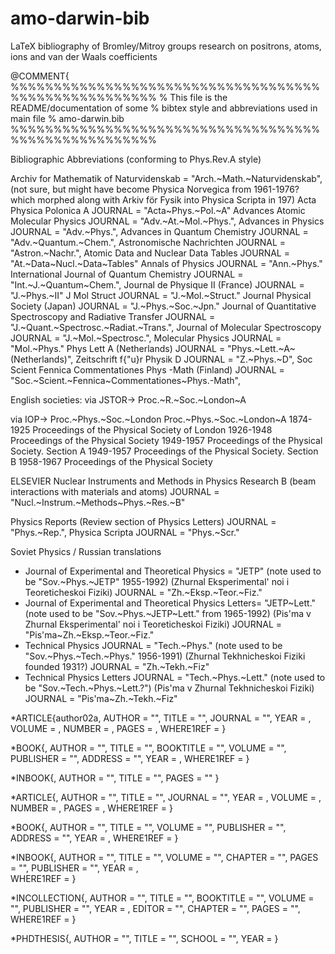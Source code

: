 # amo-darwin-bib
LaTeX bibliography of Bromley/Mitroy groups research on positrons, atoms, ions and van der Waals coefficients

@COMMENT{
%%%%%%%%%%%%%%%%%%%%%%%%%%%%%%%%%%%%%%%%%%%%%%%%%%%%%
% This file is the README/documentation of some
% bibtex style and abbreviations used in main file
%       amo-darwin.bib 
%%%%%%%%%%%%%%%%%%%%%%%%%%%%%%%%%%%%%%%%%%%%%%%%%%%%% 

Bibliographic Abbreviations (conforming to Phys.Rev.A style)

Archiv for Mathematik of Naturvidenskab = "Arch.~Math.~Naturvidenskab",
    (not sure, but might have become Physica Norvegica from 1961-1976?
     which morphed along with Arkiv för Fysik into Physica Scripta in 197)
Acta Physica Polonica A JOURNAL = "Acta~Phys.~Pol.~A"
Advances Atomic Molecular Physics JOURNAL = "Adv.~At.~Mol.~Phys.",
Advances in Physics JOURNAL = "Adv.~Phys.",
Advances in Quantum Chemistry JOURNAL = "Adv.~Quantum.~Chem.",
Astronomische Nachrichten JOURNAL = "Astron.~Nachr.",
Atomic Data and Nuclear Data Tables JOURNAL = "At.~Data~Nucl.~Data~Tables"
Annals of Physics JOURNAL = "Ann.~Phys."
International Journal of Quantum Chemistry JOURNAL = "Int.~J.~Quantum~Chem.",
Journal de Physique II (France) JOURNAL = "J.~Phys.~II"
J Mol Struct  JOURNAL = "J.~Mol.~Struct."
Journal Physical Society (Japan) JOURNAL = "J.~Phys.~Soc.~Jpn."
Journal of Quantitative Spectroscopy and Radiative Transfer  JOURNAL = "J.~Quant.~Spectrosc.~Radiat.~Trans.",
Journal of Molecular Spectroscopy JOURNAL = "J.~Mol.~Spectrosc.",
Molecular Physics JOURNAL = "Mol.~Phys."
Phys Lett A (Netherlands) JOURNAL = "Phys.~Lett.~A~(Netherlands)",
Zeitschrift f{\"u}r Physik D JOURNAL = "Z.~Phys.~D",
Soc Scient Fennica Commentationes Phys -Math (Finland) JOURNAL = "Soc.~Scient.~Fennica~Commentationes~Phys.-Math",

English societies:
  via JSTOR->  Proc.~R.~Soc.~London~A

  via IOP->    Proc.~Phys.~Soc.~London
               Proc.~Phys.~Soc.~London~A
     1874-1925 Proceedings of the Physical Society of London
     1926-1948 Proceedings of the Physical Society
     1949-1957 Proceedings of the Physical Society. Section A
     1949-1957 Proceedings of the Physical Society. Section B
     1958-1967 Proceedings of the Physical Society

ELSEVIER
Nuclear Instruments and Methods in Physics Research B
(beam interactions with materials and atoms)
JOURNAL = "Nucl.~Instrum.~Methods~Phys.~Res.~B"

Physics Reports (Review section of Physics Letters) JOURNAL = "Phys.~Rep.",
Physica Scripta JOURNAL = "Phys.~Scr."

Soviet Physics / Russian translations
* Journal of Experimental and Theoretical Physics = "JETP" (note used to be "Sov.~Phys.~JETP" 1955-1992)
  (Zhurnal Eksperimental' noi i Teoreticheskoi Fiziki) JOURNAL = "Zh.~Eksp.~Teor.~Fiz."
* Journal of Experimental and Theoretical Physics Letters= "JETP~Lett." (note used to be "Sov.~Phys.~JETP~Lett." from 1965-1992)
  (Pis'ma v Zhurnal Eksperimental' noi i Teoreticheskoi Fiziki) JOURNAL = "Pis'ma~Zh.~Eksp.~Teor.~Fiz."
* Technical Physics JOURNAL = "Tech.~Phys."  (note used to be "Sov.~Phys.~Tech.~Phys." 1956-1991)
  (Zhurnal Tekhnicheskoi Fiziki founded 1931?) JOURNAL = "Zh.~Tekh.~Fiz"
* Technical Physics Letters JOURNAL = "Tech.~Phys.~Lett."  (note used to be "Sov.~Tech.~Phys.~Lett.?")
  (Pis'ma v Zhurnal Tekhnicheskoi Fiziki) JOURNAL = "Pis'ma~Zh.~Tekh.~Fiz"

*ARTICLE{author02a,
        AUTHOR = "",
        TITLE = "",
        JOURNAL = "",
        YEAR = ,
        VOLUME = ,
        NUMBER = ,
        PAGES = ,
        WHERE1REF =
}

*BOOK{,
        AUTHOR = "",
        TITLE = "",
        BOOKTITLE = "",
        VOLUME = "",
        PUBLISHER = "",
        ADDRESS = "",
        YEAR = ,
        WHERE1REF =
}

*INBOOK{,
        AUTHOR = "",
        TITLE = "",
        PAGES = ""
}

*ARTICLE{,
	AUTHOR = "",
	TITLE = "",
	JOURNAL = "",
	YEAR = ,
	VOLUME = ,
	NUMBER = ,
	PAGES = ,
	WHERE1REF =
}

*BOOK{,
	AUTHOR = "",
	TITLE = "",
        VOLUME = "",
	PUBLISHER = "",
	ADDRESS = "",
	YEAR = ,
	WHERE1REF =
}

*INBOOK{,
        AUTHOR = "",
        TITLE = "",
        VOLUME = "",
        CHAPTER = "",
        PAGES = "", 
        PUBLISHER = "",
        YEAR = ,  
        WHERE1REF =
}

*INCOLLECTION{,
	AUTHOR = "",
	TITLE = "",
	BOOKTITLE = "",
        VOLUME = "",
	PUBLISHER = "",
	YEAR = ,
	EDITOR = "",
	CHAPTER = "",
	PAGES = "",
	WHERE1REF =
}

*PHDTHESIS{,
        AUTHOR = "",
        TITLE = "",
        SCHOOL = "",
        YEAR =
}
